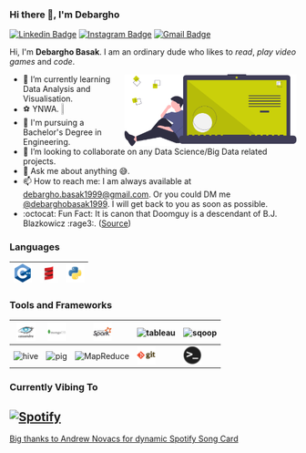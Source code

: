 ### Hi there 👋, I'm Debargho

<!--
**Debargho99/Debargho99** is a ✨ _special_ ✨ repository because its `README.md` (this file) appears on your GitHub profile.

Here are some ideas to get you started:

- 🔭 I’m currently working on ...
- 🌱 I’m currently learning ...
- 👯 I’m looking to collaborate on ...
- 🤔 I’m looking for help with ...
- 💬 Ask me about ...
- 📫 How to reach me: ...
- 😄 Pronouns: ...
- ⚡ Fun fact: ...
-->


[![Linkedin Badge](https://img.shields.io/badge/-Debargho_Basak-2867b2?style=flat&logo=Linkedin&logoColor=white&link=https://www.linkedin.com/in/debargho-basak-477b43150/)](https://www.linkedin.com/in/debargho-basak-477b43150/)
[![Instagram Badge](https://img.shields.io/badge/-debarghobasak1999-8A2BE2?style=flat&logo=Instagram&logoColor=white&link=https://www.instagram.com/debarghobasak1999/)](https://www.instagram.com/debarghobasak1999/)
[![Gmail Badge](https://img.shields.io/badge/-debarghobasak1999-D14836?style=flat&logo=gmail&logoColor=white&link=mailto:debargho.basak1999@gmail.com)](mailto:debargho.basak1999@gmail.com)

<!-- [![Medium Badge](https://img.shields.io/badge/-debargho__basak-12100E?style=flat&logo=medium&logoColor=white&link=)]() -->

Hi, I'm **Debargho Basak**. I  am an ordinary dude who likes to _read_, _play video games_ and _code_.

<a href='https://undraw.co/'> 
    <img align='right' alt='programmer' width=60% src='./undraw_code_thinking_1jeh (2).svg'/>
</a>

- 🌱 I’m currently learning Data Analysis and Visualisation.
- :soccer: YNWA. <img src="https://media.giphy.com/media/W01pzXli5X0OQmkQcN/giphy.gif" width="10%" height="5%" align = 'center'/>
- 💼 I'm pursuing a Bachelor's Degree in Engineering.
- 👯 I’m looking to collaborate on any Data Science/Big Data related projects.
- 💬 Ask me about anything :sweat_smile:.
- 📫 How to reach me: I am always available at [debargho.basak1999@gmail.com](mailto:debargho.basak1999@gmail.com]). Or you could DM me [@debarghobasak1999](https://www.instagram.com/debarghobasak1999/). I will get back to you as soon as possible.
- :octocat: Fun Fact: It is canon that Doomguy is a descendant of B.J. Blazkowicz :rage3:. ([Source](https://doom.fandom.com/wiki/B.J._Blazkowicz))


### Languages
| <img alt='c++' width='32px' height='32px' src='https://raw.githubusercontent.com/github/explore/80688e429a7d4ef2fca1e82350fe8e3517d3494d/topics/cpp/cpp.png'/>|<img alt='scala' width='32px' height='32px' src='https://raw.githubusercontent.com/github/explore/80688e429a7d4ef2fca1e82350fe8e3517d3494d/topics/scala/scala.png'/>|<img alt='python' width='32px' height='32px' src='https://raw.githubusercontent.com/github/explore/80688e429a7d4ef2fca1e82350fe8e3517d3494d/topics/python/python.png'/>| 
|---|---|---|


### Tools and Frameworks
|<img alt='cassandra' width='32px' height='32px' src='https://raw.githubusercontent.com/github/explore/8b79365c693905ff9adad384ab1534b5ab041cb9/topics/cassandra/cassandra.png'/> |<img alt='mongodb' width='32px' height='32px' src='https://raw.githubusercontent.com/github/explore/80688e429a7d4ef2fca1e82350fe8e3517d3494d/topics/mongodb/mongodb.png'/>|<img alt='spark' width='32px' height='32px' src='https://raw.githubusercontent.com/github/explore/6f5025830918df26b37d23b3ffffbc35725fe15f/topics/spark/spark.png'>| <img alt='tableau' width='32px' height='32px' src='https://avatars0.githubusercontent.com/u/828667?s=200&v=4'/>| <img alt='sqoop' width='40px' height='32px' src='https://upload.wikimedia.org/wikipedia/commons/b/b4/Apache_Sqoop_logo.svg'/>|
|---|---|---|---|---|
|<img alt='hive' width='40px' height='32px' src='https://upload.wikimedia.org/wikipedia/commons/b/bb/Apache_Hive_logo.svg'/>|<img alt='pig' width='45px' height='32px' src='https://upload.wikimedia.org/wikipedia/en/b/bc/Apache_Pig_Logo.svg'/> | <img alt='MapReduce' width='55px' height='32px' src='https://upload.wikimedia.org/wikipedia/commons/0/0e/Hadoop_logo.svg'/> |<img alt='git' width='32px' height='32px' src='https://raw.githubusercontent.com/github/explore/80688e429a7d4ef2fca1e82350fe8e3517d3494d/topics/git/git.png'/>| <img alt='terminal/bash' width='32px' height='32px' src='https://raw.githubusercontent.com/github/explore/d92924b1d925bb134e308bd29c9de6c302ed3beb/topics/terminal/terminal.png'/>|


### Currently Vibing To

## [![Spotify](https://novatorem-1-six.vercel.app/api/spotify)](https://open.spotify.com/user/31jzuvp444ebtr4rwvxlb5z4jf34)

[Big thanks to Andrew Novacs for dynamic Spotify Song Card](https://github.com/novatorem)
